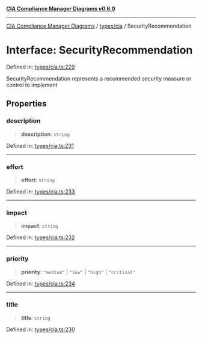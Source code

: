 [**CIA Compliance Manager Diagrams v0.6.0**](../../../README.md)

***

[CIA Compliance Manager Diagrams](../../../modules.md) / [types/cia](../README.md) / SecurityRecommendation

# Interface: SecurityRecommendation

Defined in: [types/cia.ts:229](https://github.com/step-security-bot/cia-compliance-manager/blob/8fd9c10973b52d0d78d7f90b0376987bfdcead6f/src/types/cia.ts#L229)

SecurityRecommendation represents a recommended security measure
or control to implement

## Properties

### description

> **description**: `string`

Defined in: [types/cia.ts:231](https://github.com/step-security-bot/cia-compliance-manager/blob/8fd9c10973b52d0d78d7f90b0376987bfdcead6f/src/types/cia.ts#L231)

***

### effort

> **effort**: `string`

Defined in: [types/cia.ts:233](https://github.com/step-security-bot/cia-compliance-manager/blob/8fd9c10973b52d0d78d7f90b0376987bfdcead6f/src/types/cia.ts#L233)

***

### impact

> **impact**: `string`

Defined in: [types/cia.ts:232](https://github.com/step-security-bot/cia-compliance-manager/blob/8fd9c10973b52d0d78d7f90b0376987bfdcead6f/src/types/cia.ts#L232)

***

### priority

> **priority**: `"medium"` \| `"low"` \| `"high"` \| `"critical"`

Defined in: [types/cia.ts:234](https://github.com/step-security-bot/cia-compliance-manager/blob/8fd9c10973b52d0d78d7f90b0376987bfdcead6f/src/types/cia.ts#L234)

***

### title

> **title**: `string`

Defined in: [types/cia.ts:230](https://github.com/step-security-bot/cia-compliance-manager/blob/8fd9c10973b52d0d78d7f90b0376987bfdcead6f/src/types/cia.ts#L230)
